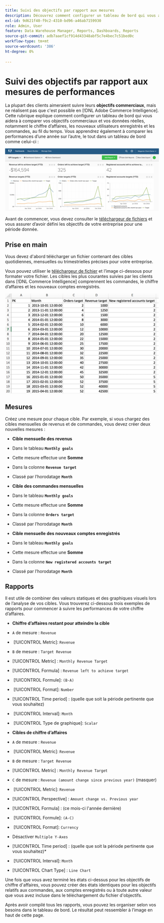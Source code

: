 ```yaml
---
title: Suivi des objectifs par rapport aux mesures
description: Découvrez comment configurer un tableau de bord qui vous aidera à suivre les objectifs de votre entreprise par rapport à vos données réelles, y compris le chiffre d’affaires, les nouveaux utilisateurs enregistrés et les commandes au fil du temps.
exl-id: 9d621f40-f9c2-4310-bd96-a46ab7159930
role: Admin, User
feature: Data Warehouse Manager, Reports, Dashboards, Reports
source-git-commit: adb7aaef1cf914d43348abf5c7e4bec7c51bed0c
workflow-type: tm+mt
source-wordcount: '386'
ht-degree: 0%

---
```


# Suivi des objectifs par rapport aux mesures de performances

La plupart des clients aimeraient suivre leurs **objectifs commerciaux**, mais ne réalisent pas que c&#39;est possible en [!DNL Adobe Commerce Intelligence]. Cette rubrique explique comment configurer un tableau de bord qui vous aidera à comparer vos objectifs commerciaux et vos données réelles, notamment le chiffre d’affaires, les nouveaux utilisateurs enregistrés et les commandes, au fil du temps. Vous apprendrez également à comparer les performances d’une année sur l’autre, le tout dans un tableau de bord comme celui-ci :

![](../../assets/Goals-_dashboard_2.png)

Avant de commencer, vous devez consulter le [téléchargeur de fichiers](../importing-data/connecting-data/using-file-uploader.md) et vous assurer d’avoir défini les objectifs de votre entreprise pour une période donnée.

## Prise en main

Vous devez d&#39;abord télécharger un fichier contenant des cibles quotidiennes, mensuelles ou trimestrielles précises pour votre entreprise.

Vous pouvez utiliser le [téléchargeur de fichier](../importing-data/connecting-data/using-file-uploader.md) et l’image ci-dessous pour formater votre fichier. Les cibles les plus courantes suivies par les clients dans [!DNL Commerce Intelligence] comprennent les commandes, le chiffre d’affaires et les nouveaux comptes enregistrés.

![](../../assets/Goals-_Excel.png)

## Mesures

Créez une mesure pour chaque cible. Par exemple, si vous chargez des cibles mensuelles de revenus et de commandes, vous devez créer deux nouvelles mesures :

* **Cible mensuelle des revenus**
* Dans le tableau **`Monthly goals`**
* Cette mesure effectue une **Somme**
* Dans la colonne **`Revenue target`**
* Classé par l’horodatage **`Month`**

* **Cible des commandes mensuelles**
* Dans le tableau **`Monthly goals`**
* Cette mesure effectue une **Somme**
* Dans la colonne **`Orders target`**
* Classé par l’horodatage **`Month`**

* **Cible mensuelle des nouveaux comptes enregistrés**
* Dans le tableau **`Monthly goals`**
* Cette mesure effectue une **Somme**
* Dans la colonne **`New registered accounts target`**
* Classé par l’horodatage **`Month`**

## Rapports

Il est utile de combiner des valeurs statiques et des graphiques visuels lors de l’analyse de vos cibles. Vous trouverez ci-dessous trois exemples de rapports pour commencer à suivre les performances de votre chiffre d’affaires.

* **Chiffre d’affaires restant pour atteindre la cible**
* `A` de mesure : `Revenue`
* &#x200B;
  [!UICONTROL Metric]: `Revenue`

* `B` de mesure : `Target Revenue`
* [!UICONTROL Metric] : `Monthly Revenue Target`

* [!UICONTROL Formula] : `Revenue left to achieve target`
* &#x200B;
  [!UICONTROL Formule]: `(B-A)`
* &#x200B;
  [!UICONTROL Format]: `Number`

* [!UICONTROL Time period] : (quelle que soit la période pertinente que vous souhaitez)
* &#x200B;
  [!UICONTROL Interval]: `Month`
* &#x200B;
  [!UICONTROL Type de graphique]: `Scalar`

* **Cibles de chiffre d’affaires**
* `A` de mesure : `Revenue`
* &#x200B;
  [!UICONTROL Metric]: `Revenue`

* `B` de mesure : `Target Revenue`
* [!UICONTROL Metric] : `Monthly Revenue Target`

* `C` de mesure : `Revenue (amount change since previous year)` (masquer)
* &#x200B;
  [!UICONTROL Metric]: `Revenue`
* [!UICONTROL Perspective] : `Amount change vs. Previous year`

* [!UICONTROL Formula] : (ce mois-ci l&#39;année dernière)
* &#x200B;
  [!UICONTROL Formule]: `(A-C)`
* &#x200B;
  [!UICONTROL Format]: `Currency`

* Désactiver `Multiple Y-Axes`
* [!UICONTROL Time period] : (quelle que soit la période pertinente que vous souhaitez)*
* &#x200B;
  [!UICONTROL Interval]: `Month`
* [!UICONTROL Chart Type] : `Line Chart`

Une fois que vous avez terminé les états ci-dessus pour les objectifs de chiffre d&#39;affaires, vous pouvez créer des états identiques pour les objectifs relatifs aux commandes, aux comptes enregistrés ou à toute autre valeur que vous avez incluse dans le téléchargement du fichier d&#39;objectifs.

Après avoir compilé tous les rapports, vous pouvez les organiser selon vos besoins dans le tableau de bord. Le résultat peut ressembler à l’image en haut de cette page.
